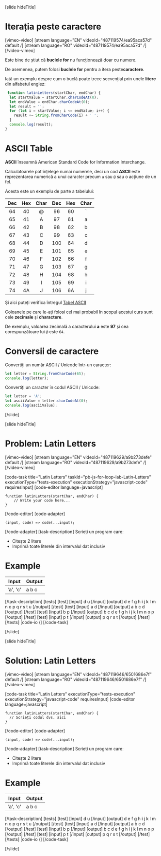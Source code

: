 [slide hideTitle]
# Iterația peste caractere

[vimeo-video]
[stream language="EN" videoId="487119574/ea95aca57d" default /]
[stream language="RO" videoId="487119574/ea95aca57d"  /]
[/video-vimeo]

Este bine de știut că **buclele for** nu funcționează doar cu numere.

De asemenea, putem folosi **buclele for** pentru a itera peste**caractere**.

Iată un exemplu despre cum o buclă poate trece secvențial prin unele **litere** din alfabetul englez:

```js live
 function latinLetters(startChar, endChar) {
  let startValue = startChar.charCodeAt(0);
  let endValue = endChar.charCodeAt(0);
  let result = '';
  for (let i = startValue; i <= endValue; i++) {
    result += String.fromCharCode(i) + ' ';
  }
  console.log(result);
}
```

# ASCII Table

**ASCII** înseamnă American Standard Code for Information Interchange.

Calculatoarele pot înțelege numai numerele, deci un cod **ASCII** este reprezentarea numerică a unui caracter precum `a` sau `@` sau o acțiune de un fel.

Acesta este un exemplu de parte a tabelului:

| **Dec**|**Hex** |**Char** |**Dec**|**Hex**|**Char**|
|:---: | :---:|:---: | :---:|:---:|:---: |
|64|40|\@|96|60| \` |
|65|41| A |97|61|a|
|66|42|B|98|62|b|
|67|43|C|99|63|c|
|68|44|D|100|64|d|
|69|45|E|101|65|e|
|70|46|F|102|66|f|
|71|47|G|103|67|g|
|72|48|H|104|68|h|
|73|49|I|105|69|i|
|74|4A|J|106|6A|j|

Și aici puteți verifica întregul [Tabel ASCII](http://www.asciitable.com)

Coloanele pe care le-ați folosi cel mai probabil în scopul acestui curs sunt cele **zecimale** și **charactere**.

De exemplu, valoarea zecimală a caracterului **a** este **97** și cea corespunzătoare lui `@` este `64`.


# Conversii de caractere

Convertiți un număr ASCII / Unicode într-un caracter:

```js live
let letter = String.fromCharCode(65);
console.log(letter);
```

Convertiți un caracter în codul ASCII / Unicode:

```js live
let letter = 'A';
let asciiValue = letter.charCodeAt(0);
console.log(asciiValue);
```
[/slide]

[slide hideTitle]
# Problem: Latin Letters


[vimeo-video]
[stream language="EN" videoId="487119629/a9b273defe" default /]
[stream language="RO" videoId="487119629/a9b273defe"  /]
[/video-vimeo]

[code-task title="Latin Letters" taskId="pb-js-for-loop-lab-Latin-Letters" executionType="tests-execution" executionStrategy="javascript-code" requiresInput]
[code-editor language=javascript]
```
function latinLetters(startChar, endChar) {
    // Write your code here...
}

```
[/code-editor]
[code-adapter]
```
(input, code) => code(...input);
```
[/code-adapter]
[task-description]
Scrieți un program care:

* Citește 2 litere
* Imprimă toate literele din intervalul dat inclusiv

# Example
| **Input** | **Output** |
| --- | --- |
|'a', 'c'| a b c  |

[/task-description]
[tests]
[test]
[input]
d
u
[/input]
[output]
d e f g h i j k l m n o p q r s t u
[/output]
[/test]
[test]
[input]
a
d
[/input]
[output]
a b c d
[/output]
[/test]
[test]
[input]
b
p
[/input]
[output]
b c d e f g h i j k l m n o p
[/output]
[/test]
[test]
[input]
p
t
[/input]
[output]
p q r s t
[/output]
[/test]
[/tests]
[code-io /]
[/code-task]

[/slide]

[slide hideTitle]
# Solution: Latin Letters

[vimeo-video]
[stream language="EN" videoId="487119646/6501686e7f" default /]
[stream language="RO" videoId="487119646/6501686e7f"  /]
[/video-vimeo]

[code-task title="Latin Letters" executionType="tests-execution" executionStrategy="javascript-code" requiresInput]
[code-editor language=javascript]
```
function latinLetters(startChar, endChar) {
  // Scrieți codul dvs. aici
}

```
[/code-editor]
[code-adapter]
```
(input, code) => code(...input);
```
[/code-adapter]
[task-description]
Scrieți un program care:

* Citește 2 litere
* Imprimă toate literele din intervalul dat inclusiv

# Example
| **Input** | **Output** |
| --- | --- |
|'a', 'c'| a b c  |

[/task-description]
[tests]
[test]
[input]
d
u
[/input]
[output]
d e f g h i j k l m n o p q r s t u
[/output]
[/test]
[test]
[input]
a
d
[/input]
[output]
a b c d
[/output]
[/test]
[test]
[input]
b
p
[/input]
[output]
b c d e f g h i j k l m n o p
[/output]
[/test]
[test]
[input]
p
t
[/input]
[output]
p q r s t
[/output]
[/test]
[/tests]
[code-io /]
[/code-task]

[/slide]
